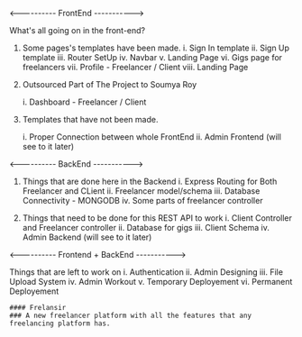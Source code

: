 <---------- FrontEnd ----------->

What's all going on in the front-end?

1. Some pages's templates have been made.
	i. Sign In template
	ii. Sign Up template
	iii. Router SetUp
	iv. Navbar 
	v. Landing Page
	vi. Gigs page for freelancers
	vii. Profile - Freelancer / Client
	viii. Landing Page

2. Outsourced Part of The Project to Soumya Roy

	i. Dashboard - Freelancer / Client

3. Templates that have not been made. 

	i. Proper Connection between whole FrontEnd
	ii. Admin Frontend  (will see to it later)

<---------- BackEnd ----------->

1. Things that are done here in the Backend 
	i. Express Routing for Both Freelancer and CLient
	ii. Freelancer model/schema
	iii. Database Connectivity - MONGODB
	iv. Some parts of freelancer controller
	
2. Things that need to be done for this REST API to work
	i. Client Controller and Freelancer controller
	ii. Database for gigs
	iii. Client Schema
	iv. Admin Backend (will see to it later)
	

<---------- Frontend + BackEnd ----------->	 


 Things that are left to work on
	i. Authentication
	ii. Admin Designing
	iii. File Upload System
	iv. Admin Workout 
	v. Temporary Deployement
	vi. Permanent Deployement
	
	#### Frelansir
	### A new freelancer platform with all the features that any freelancing platform has.
